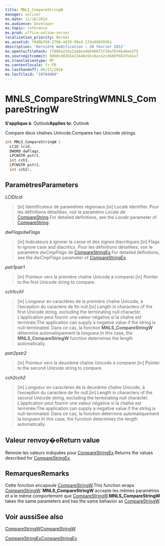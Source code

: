 ```yaml
---
title: MNLS_CompareStringW
manager: soliver
ms.date: 11/16/2014
ms.audience: Developer
ms.topic: reference
ms.prod: office-online-server
localization_priority: Normal
ms.assetid: f8d0b7b9-2798-4d29-99e4-17da99039361
description: 'Dernière modification : 20 février 2012'
ms.openlocfilehash: f7889a255e2aa8ea4b6908f2f10a7b546a8ee3f5
ms.sourcegitcommit: 9d60cd82b5413446e5bc8ace2cd689f683fb41a7
ms.translationtype: MT
ms.contentlocale: fr-FR
ms.lasthandoff: 06/11/2018
ms.locfileid: "19784888"
---
```

# <a name="mnlscomparestringw"></a><span data-ttu-id="c3840-103">MNLS_CompareStringW</span><span class="sxs-lookup"><span data-stu-id="c3840-103">MNLS_CompareStringW</span></span>

  
  
<span data-ttu-id="c3840-104">**S’applique à**: Outlook</span><span class="sxs-lookup"><span data-stu-id="c3840-104">**Applies to**: Outlook</span></span> 
  
<span data-ttu-id="c3840-105">Compare deux chaînes Unicode.</span><span class="sxs-lookup"><span data-stu-id="c3840-105">Compares two Unicode strings.</span></span>
  
```cpp
int MNLS_CompareStringW (
  LCID lcid,
  DWORD dwFlags,
  LPCWSTR pstr1,
  int cch1,
  LPCWSTR pstr2,
  int cch2);
```

## <a name="parameters"></a><span data-ttu-id="c3840-106">Paramètres</span><span class="sxs-lookup"><span data-stu-id="c3840-106">Parameters</span></span>

 <span data-ttu-id="c3840-107">_LCID_</span><span class="sxs-lookup"><span data-stu-id="c3840-107">_lcid_</span></span>
  
> <span data-ttu-id="c3840-108">[in] Identificateur de paramètres régionaux.</span><span class="sxs-lookup"><span data-stu-id="c3840-108">[in] Locale identifier.</span></span> <span data-ttu-id="c3840-109">Pour les définitions détaillées, voir le paramètre _Locale_ de [CompareString](http://msdn.microsoft.com/fr-fr/library/dd317759%28VS.85%29.aspx).</span><span class="sxs-lookup"><span data-stu-id="c3840-109">For detailed definitions, see the  _Locale_ parameter of [CompareString](http://msdn.microsoft.com/fr-fr/library/dd317759%28VS.85%29.aspx).</span></span>
    
 <span data-ttu-id="c3840-110">_dwFlags_</span><span class="sxs-lookup"><span data-stu-id="c3840-110">_dwFlags_</span></span>
  
> <span data-ttu-id="c3840-111">[in] Indicateurs à ignorer la casse et des signes diacritiques.</span><span class="sxs-lookup"><span data-stu-id="c3840-111">[in] Flags to ignore case and diacritics.</span></span> <span data-ttu-id="c3840-112">Pour les définitions détaillées, voir le paramètre _dwCmpFlags_ de [CompareStringEx](http://msdn.microsoft.com/fr-fr/library/dd317761%28VS.85%29.aspx).</span><span class="sxs-lookup"><span data-stu-id="c3840-112">For detailed definitions, see the  _dwCmpFlags_ parameter of [CompareStringEx](http://msdn.microsoft.com/fr-fr/library/dd317761%28VS.85%29.aspx).</span></span>
    
 <span data-ttu-id="c3840-113">_pstr1_</span><span class="sxs-lookup"><span data-stu-id="c3840-113">_pstr1_</span></span>
  
> <span data-ttu-id="c3840-114">[in] Pointeur vers la première chaîne Unicode à comparer.</span><span class="sxs-lookup"><span data-stu-id="c3840-114">[in] Pointer to the first Unicode string to compare.</span></span>
    
 <span data-ttu-id="c3840-115">_cch1_</span><span class="sxs-lookup"><span data-stu-id="c3840-115">_cch1_</span></span>
  
> <span data-ttu-id="c3840-116">[in] Longueur en caractères de la première chaîne Unicode, à l’exception du caractère de fin null.</span><span class="sxs-lookup"><span data-stu-id="c3840-116">[in] Length in characters of the first Unicode string, excluding the terminating null character.</span></span> <span data-ttu-id="c3840-117">L’application peut fournir une valeur négative si la chaîne est terminée.</span><span class="sxs-lookup"><span data-stu-id="c3840-117">The application can supply a negative value if the string is null-terminated.</span></span> <span data-ttu-id="c3840-118">Dans ce cas, la fonction **MNLS_CompareStringW** détermine automatiquement la longueur.</span><span class="sxs-lookup"><span data-stu-id="c3840-118">In this case, the **MNLS_CompareStringW** function determines the length automatically.</span></span> 
    
 <span data-ttu-id="c3840-119">_pstr2_</span><span class="sxs-lookup"><span data-stu-id="c3840-119">_pstr2_</span></span>
  
> <span data-ttu-id="c3840-120">[in] Pointeur vers la deuxième chaîne Unicode à comparer.</span><span class="sxs-lookup"><span data-stu-id="c3840-120">[in] Pointer to the second Unicode string to compare.</span></span>
    
 <span data-ttu-id="c3840-121">_cch2_</span><span class="sxs-lookup"><span data-stu-id="c3840-121">_cch2_</span></span>
  
> <span data-ttu-id="c3840-122">[in] Longueur en caractères de la deuxième chaîne Unicode, à l’exception du caractère de fin null.</span><span class="sxs-lookup"><span data-stu-id="c3840-122">[in] Length in characters of the second Unicode string, excluding the terminating null character.</span></span> <span data-ttu-id="c3840-123">L’application peut fournir une valeur négative si la chaîne est terminée.</span><span class="sxs-lookup"><span data-stu-id="c3840-123">The application can supply a negative value if the string is null-terminated.</span></span> <span data-ttu-id="c3840-124">Dans ce cas, la fonction détermine automatiquement la longueur.</span><span class="sxs-lookup"><span data-stu-id="c3840-124">In this case, the function determines the length automatically.</span></span>
    
## <a name="return-value"></a><span data-ttu-id="c3840-125">Valeur renvoy�e</span><span class="sxs-lookup"><span data-stu-id="c3840-125">Return value</span></span>

<span data-ttu-id="c3840-126">Renvoie les valeurs indiquées pour [CompareStringEx](http://msdn.microsoft.com/fr-fr/library/dd317761%28VS.85%29.aspx).</span><span class="sxs-lookup"><span data-stu-id="c3840-126">Returns the values described for [CompareStringEx](http://msdn.microsoft.com/fr-fr/library/dd317761%28VS.85%29.aspx).</span></span>
  
## <a name="remarks"></a><span data-ttu-id="c3840-127">Remarques</span><span class="sxs-lookup"><span data-stu-id="c3840-127">Remarks</span></span>

<span data-ttu-id="c3840-128">Cette fonction encapsule [CompareStringW](http://msdn.microsoft.com/fr-fr/library/dd317759%28VS.85%29.aspx).</span><span class="sxs-lookup"><span data-stu-id="c3840-128">This function wraps [CompareStringW](http://msdn.microsoft.com/fr-fr/library/dd317759%28VS.85%29.aspx).</span></span> <span data-ttu-id="c3840-129">**MNLS_CompareStringW** accepte les mêmes paramètres et a le même comportement que [CompareStringW](http://msdn.microsoft.com/fr-fr/library/dd317759%28VS.85%29.aspx).</span><span class="sxs-lookup"><span data-stu-id="c3840-129">**MNLS_CompareStringW** takes the same parameters and has the same behavior as [CompareStringW](http://msdn.microsoft.com/fr-fr/library/dd317759%28VS.85%29.aspx).</span></span>
  
## <a name="see-also"></a><span data-ttu-id="c3840-130">Voir aussi</span><span class="sxs-lookup"><span data-stu-id="c3840-130">See also</span></span>



[<span data-ttu-id="c3840-131">CompareStringW</span><span class="sxs-lookup"><span data-stu-id="c3840-131">CompareStringW</span></span>](http://msdn.microsoft.com/fr-fr/library/dd317759%28VS.85%29.aspx)
  
[<span data-ttu-id="c3840-132">CompareStringEx</span><span class="sxs-lookup"><span data-stu-id="c3840-132">CompareStringEx</span></span>](http://msdn.microsoft.com/fr-fr/library/dd317761%28VS.85%29.aspx)

